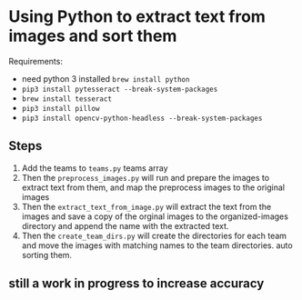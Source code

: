 # Using Python to extract text from images and sort them

Requirements:

-   need python 3 installed `brew install python`
-   `pip3 install pytesseract --break-system-packages`
-   `brew install tesseract`
-   `pip3 install pillow`
-   `pip3 install opencv-python-headless --break-system-packages `

## Steps

1. Add the teams to `teams.py` teams array
2. Then the `preprocess_images.py` will run and prepare the images to extract text from them, and map the preprocess images to the original images
3. Then the `extract_text_from_image.py` will extract the text from the images and save a copy of the orginal images to the organized-images directory and append the name with the extracted text.
4. Then the `create_team_dirs.py` will create the directories for each team and move the images with matching names to the team directories. auto sorting them.

## still a work in progress to increase accuracy

